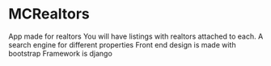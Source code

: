 # MCRealtors
App made for realtors
You will have listings with realtors attached to each. 
A search engine for different properties
Front end design is made with bootstrap
Framework is django
